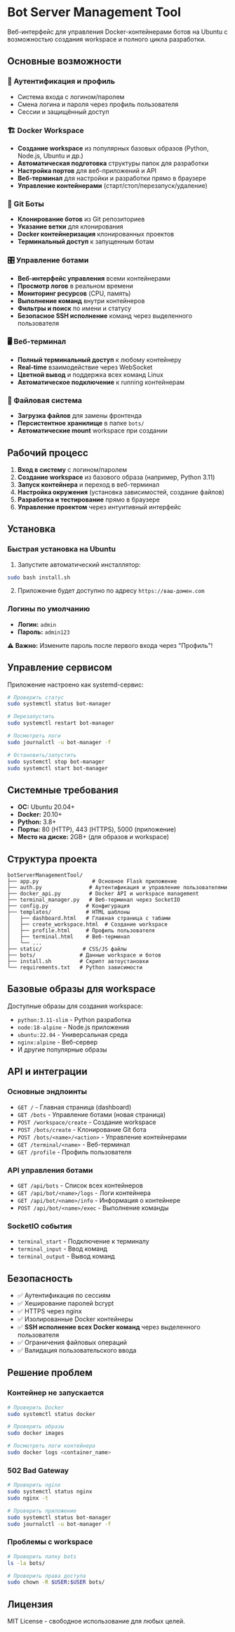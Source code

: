 # Bot Server Management Tool

Веб-интерфейс для управления Docker-контейнерами ботов на Ubuntu с возможностью создания workspace и полного цикла разработки.

## Основные возможности

### 🔐 Аутентификация и профиль
- Система входа с логином/паролем
- Смена логина и пароля через профиль пользователя
- Сессии и защищённый доступ

### 🏗️ Docker Workspace
- **Создание workspace** из популярных базовых образов (Python, Node.js, Ubuntu и др.)
- **Автоматическая подготовка** структуры папок для разработки
- **Настройка портов** для веб-приложений и API
- **Веб-терминал** для настройки и разработки прямо в браузере
- **Управление контейнерами** (старт/стоп/перезапуск/удаление)

### 🤖 Git Боты  
- **Клонирование ботов** из Git репозиториев
- **Указание ветки** для клонирования
- **Docker контейнеризация** клонированных проектов
- **Терминальный доступ** к запущенным ботам

### 🎛️ Управление ботами
- **Веб-интерфейс управления** всеми контейнерами
- **Просмотр логов** в реальном времени
- **Мониторинг ресурсов** (CPU, память)
- **Выполнение команд** внутри контейнеров
- **Фильтры и поиск** по имени и статусу
- **Безопасное SSH исполнение** команд через выделенного пользователя

### 🖥️ Веб-терминал
- **Полный терминальный доступ** к любому контейнеру
- **Real-time** взаимодействие через WebSocket
- **Цветной вывод** и поддержка всех команд Linux
- **Автоматическое подключение** к running контейнерам

### 📁 Файловая система
- **Загрузка файлов** для замены фронтенда
- **Персистентное хранилище** в папке `bots/`
- **Автоматические mount** workspace при создании

## Рабочий процесс

1. **Вход в систему** с логином/паролем
2. **Создание workspace** из базового образа (например, Python 3.11)
3. **Запуск контейнера** и переход в веб-терминал
4. **Настройка окружения** (установка зависимостей, создание файлов)
5. **Разработка и тестирование** прямо в браузере
6. **Управление проектом** через интуитивный интерфейс

## Установка

### Быстрая установка на Ubuntu

1. Запустите автоматический инсталлятор:

```bash
sudo bash install.sh
```

2. Приложение будет доступно по адресу `https://ваш-домен.com`

### Логины по умолчанию
- **Логин:** `admin`  
- **Пароль:** `admin123`

⚠️ **Важно:** Измените пароль после первого входа через "Профиль"!

## Управление сервисом

Приложение настроено как systemd-сервис:

```bash
# Проверить статус
sudo systemctl status bot-manager

# Перезапустить
sudo systemctl restart bot-manager

# Посмотреть логи  
sudo journalctl -u bot-manager -f

# Остановить/запустить
sudo systemctl stop bot-manager
sudo systemctl start bot-manager
```

## Системные требования

- **ОС:** Ubuntu 20.04+ 
- **Docker:** 20.10+
- **Python:** 3.8+
- **Порты:** 80 (HTTP), 443 (HTTPS), 5000 (приложение)
- **Место на диске:** 2GB+ (для образов и workspace)

## Структура проекта

```
botServerManagementTool/
├── app.py                 # Основное Flask приложение
├── auth.py               # Аутентификация и управление пользователями  
├── docker_api.py         # Docker API и workspace management
├── terminal_manager.py   # Веб-терминал через SocketIO
├── config.py            # Конфигурация
├── templates/           # HTML шаблоны
│   ├── dashboard.html   # Главная страница с табами
│   ├── create_workspace.html  # Создание workspace
│   ├── profile.html     # Профиль пользователя
│   ├── terminal.html    # Веб-терминал
│   └── ...
├── static/             # CSS/JS файлы
├── bots/              # Данные workspace и ботов
├── install.sh         # Скрипт автоустановки
└── requirements.txt   # Python зависимости
```

## Базовые образы для workspace

Доступные образы для создания workspace:
- `python:3.11-slim` - Python разработка
- `node:18-alpine` - Node.js приложения  
- `ubuntu:22.04` - Универсальная среда
- `nginx:alpine` - Веб-сервер
- И другие популярные образы

## API и интеграции

### Основные эндпоинты
- `GET /` - Главная страница (dashboard)
- `GET /bots` - Управление ботами (новая страница)
- `POST /workspace/create` - Создание workspace  
- `POST /bots/create` - Клонирование Git бота
- `POST /bots/<name>/<action>` - Управление контейнерами
- `GET /terminal/<name>` - Веб-терминал
- `GET /profile` - Профиль пользователя

### API управления ботами
- `GET /api/bots` - Список всех контейнеров
- `GET /api/bot/<name>/logs` - Логи контейнера
- `GET /api/bot/<name>/info` - Информация о контейнере
- `POST /api/bot/<name>/exec` - Выполнение команды

### SocketIO события
- `terminal_start` - Подключение к терминалу
- `terminal_input` - Ввод команд
- `terminal_output` - Вывод команд

## Безопасность

- ✅ Аутентификация по сессиям
- ✅ Хеширование паролей bcrypt
- ✅ HTTPS через nginx
- ✅ Изолированные Docker контейнеры
- ✅ **SSH исполнение всех Docker команд** через выделенного пользователя
- ✅ Ограничения файловых операций
- ✅ Валидация пользовательского ввода

## Решение проблем

### Контейнер не запускается
```bash
# Проверить Docker
sudo systemctl status docker

# Проверить образы
sudo docker images

# Посмотреть логи контейнера  
sudo docker logs <container_name>
```

### 502 Bad Gateway
```bash
# Проверить nginx
sudo systemctl status nginx
sudo nginx -t

# Проверить приложение
sudo systemctl status bot-manager
sudo journalctl -u bot-manager -f
```

### Проблемы с workspace
```bash
# Проверить папку bots
ls -la bots/

# Проверить права доступа
sudo chown -R $USER:$USER bots/
```

## Лицензия

MIT License - свободное использование для любых целей.
